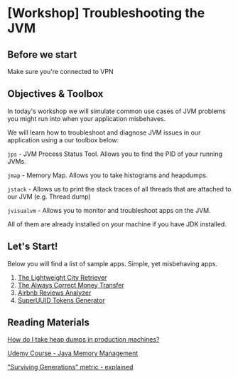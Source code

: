 # [Workshop] Troubleshooting the JVM 

## Before we start
Make sure you're connected to VPN

## Objectives & Toolbox 

In today's workshop we will simulate common use cases of JVM problems you might run into when your application misbehaves.

We will learn how to troubleshoot and diagnose JVM issues in our application using a our toolbox below:

`jps` - JVM Process Status Tool. Allows you to find the PID of your running JVMs.

`jmap` - Memory Map. Allows you to take histograms and heapdumps.

`jstack` - Allows us to print the stack traces of all threads that are attached to our JVM (e.g. Thread dump)

`jvisualvm`  - Allows you to monitor and troubleshoot apps on the JVM.

All of them are already installed on your machine if you have JDK installed.

## Let's Start!
Below you will find a list of sample apps. Simple, yet misbehaving apps. 

1. [The Lightweight City Retriever](/CityRetriever/README.md)
2. [The Always Correct Money Transfer](/MoneyTransfer/README.md)
3. [Airbnb Reviews Analyzer](/AirbnbReviews/README.md)
4. [SuperUUID Tokens Generator](/SuperUuidGenerator/README.md)


## Reading Materials
[How do I take heap dumps in production machines?](https://stackoverflow.com/c/wix/questions/251) 

[Udemy Course - Java Memory Management](https://wix2019.udemy.com/java-memory-management/learn/lecture/6125082#overview)

["Surviving Generations" metric - explained](https://blogs.oracle.com/nbprofiler/what-do-the-surviving-generations-metrics-mean)
